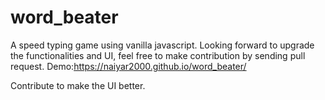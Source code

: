 # word_beater
A speed typing game using vanilla javascript.
Looking forward to upgrade the functionalities and UI, feel free to make contribution by sending pull request.
Demo:https://naiyar2000.github.io/word_beater/


Contribute to make the UI better.
